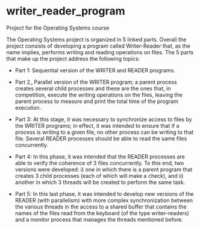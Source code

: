 # writer_reader_program
 Project for the Operating Systems course

The Operating Systems project is organized in 5 linked parts.
Overall the project consists of developing a program called Writer-Reader that, as the name implies, performs writing and reading operations on files.
The 5 parts that make up the project address the following topics:

- Part 1: Sequential version of the WRITER and READER programs.

- Part 2_ Parallel version of the WRITER program; a parent process creates several child processes and these are the ones that, in competition, execute the writing operations on the files, leaving the parent process to measure and print the total time of the program execution.

- Part 3: At this stage, it was necessary to synchronize access to files by the WRITER programs; in effect, it was intended to ensure that if a process is writing to a given file, no other process can be writing to that file. Several READER processes should be able to read the same files concurrently.

- Part 4: In this phase, it was intended that the READER processes are able to verify the coherence of 3 files concurrently. To this end, two versions were developed:
i) one in which there is a parent program that creates 3 child processes (each of which will make a check), and ii) another in which 3 threads will be created to perform the same task.

- Part 5: In this last phase, it was intended to develop new versions of the READER (with parallelism) with more complex synchronization between the various threads in the access to a shared buffer that contains the names of the files read from the keyboard (of the type writer-readers) and a monitor process that manages the threads mentioned before.
